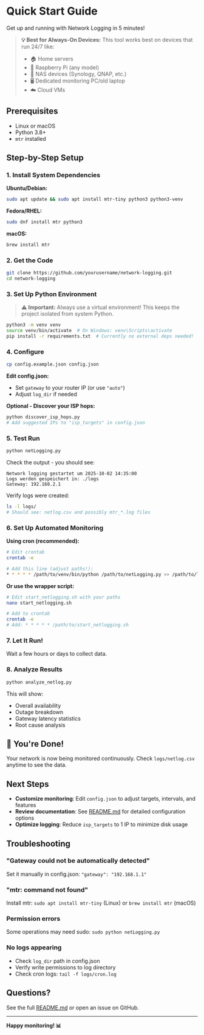 # Quick Start Guide

Get up and running with Network Logging in 5 minutes!

> **💡 Best for Always-On Devices:** This tool works best on devices that run 24/7 like:
> - 🏠 Home servers
> - 🥧 Raspberry Pi (any model)
> - 💾 NAS devices (Synology, QNAP, etc.)
> - 🖥️ Dedicated monitoring PC/old laptop
> - ☁️ Cloud VMs

## Prerequisites

- Linux or macOS
- Python 3.8+
- `mtr` installed

## Step-by-Step Setup

### 1. Install System Dependencies

**Ubuntu/Debian:**
```bash
sudo apt update && sudo apt install mtr-tiny python3 python3-venv
```

**Fedora/RHEL:**
```bash
sudo dnf install mtr python3
```

**macOS:**
```bash
brew install mtr
```

### 2. Get the Code

```bash
git clone https://github.com/yourusername/network-logging.git
cd network-logging
```

### 3. Set Up Python Environment

> **⚠️ Important:** Always use a virtual environment! This keeps the project isolated from system Python.

```bash
python3 -m venv venv
source venv/bin/activate  # On Windows: venv\Scripts\activate
pip install -r requirements.txt  # Currently no external deps needed!
```

### 4. Configure

```bash
cp config.example.json config.json
```

**Edit config.json:**
- Set `gateway` to your router IP (or use `"auto"`)
- Adjust `log_dir` if needed

**Optional - Discover your ISP hops:**
```bash
python discover_isp_hops.py
# Add suggested IPs to "isp_targets" in config.json
```

### 5. Test Run

```bash
python netLogging.py
```

Check the output - you should see:
```
Network logging gestartet um 2025-10-02 14:35:00
Logs werden gespeichert in: ./logs
Gateway: 192.168.2.1
```

Verify logs were created:
```bash
ls -l logs/
# Should see: netlog.csv and possibly mtr_*.log files
```

### 6. Set Up Automated Monitoring

**Using cron (recommended):**

```bash
# Edit crontab
crontab -e

# Add this line (adjust paths!):
* * * * * /path/to/venv/bin/python /path/to/netLogging.py >> /path/to/logs/cron.log 2>&1
```

**Or use the wrapper script:**

```bash
# Edit start_netlogging.sh with your paths
nano start_netlogging.sh

# Add to crontab
crontab -e
# Add: * * * * * /path/to/start_netlogging.sh
```

### 7. Let It Run!

Wait a few hours or days to collect data.

### 8. Analyze Results

```bash
python analyze_netlog.py
```

This will show:
- Overall availability
- Outage breakdown
- Gateway latency statistics
- Root cause analysis

## 🎉 You're Done!

Your network is now being monitored continuously. Check `logs/netlog.csv` anytime to see the data.

## Next Steps

- **Customize monitoring**: Edit `config.json` to adjust targets, intervals, and features
- **Review documentation**: See [README.md](README.md) for detailed configuration options
- **Optimize logging**: Reduce `isp_targets` to 1 IP to minimize disk usage

## Troubleshooting

### "Gateway could not be automatically detected"
Set it manually in config.json: `"gateway": "192.168.1.1"`

### "mtr: command not found"
Install mtr: `sudo apt install mtr-tiny` (Linux) or `brew install mtr` (macOS)

### Permission errors
Some operations may need sudo: `sudo python netLogging.py`

### No logs appearing
- Check `log_dir` path in config.json
- Verify write permissions to log directory
- Check cron logs: `tail -f logs/cron.log`

## Questions?

See the full [README.md](README.md) or open an issue on GitHub.

---

**Happy monitoring! 📊**
